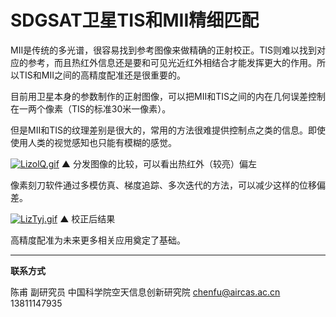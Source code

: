 # SDGSAT卫星TIS和MII精细匹配



MII是传统的多光谱，很容易找到参考图像来做精确的正射校正。TIS则难以找到对应的参考，而且热红外信息还是要和可见光近红外相结合才能发挥更大的作用。所以TIS和MII之间的高精度配准还是很重要的。

目前用卫星本身的参数制作的正射图像，可以把MII和TIS之间的内在几何误差控制在一两个像素（TIS的标准30米一像素）。

但是MII和TIS的纹理差别是很大的，常用的方法很难提供控制点之类的信息。即使使用人类的视觉感知也只能有模糊的感觉。

[![LizolQ.gif](https://s1.ax1x.com/2022/04/09/LizolQ.gif)](https://imgtu.com/i/LizolQ)
▲ 分发图像的比较，可以看出热红外（较亮）偏左

像素刻刀软件通过多模仿真、梯度追踪、多次迭代的方法，可以减少这样的位移偏差。

[![LizTyj.gif](https://s1.ax1x.com/2022/04/09/LizTyj.gif)](https://imgtu.com/i/LizTyj)
▲ 校正后结果

高精度配准为未来更多相关应用奠定了基础。




---

**联系方式**

陈甫 副研究员
中国科学院空天信息创新研究院
chenfu@aircas.ac.cn
13811147935